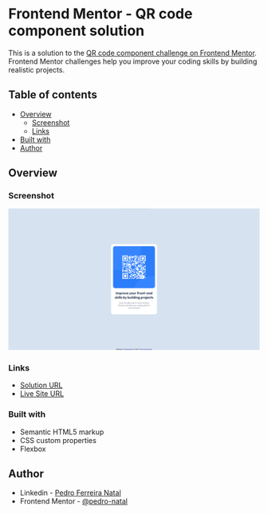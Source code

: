 # Frontend Mentor - QR code component solution

This is a solution to the [QR code component challenge on Frontend Mentor](https://www.frontendmentor.io/challenges/qr-code-component-iux_sIO_H). Frontend Mentor challenges help you improve your coding skills by building realistic projects.

## Table of contents

- [Overview](#overview)
  - [Screenshot](#screenshot)
  - [Links](#links)
- [Built with](#built-with)
- [Author](#author)

## Overview

### Screenshot

![](./screenshot.png)

### Links

- [Solution URL](https://www.frontendmentor.io/solutions/level-01-qr-code-component-TqZMSVc9QS)
- [Live Site URL](https://pedro-natal.github.io/frontend-challenges/Level%2001%20-%20QR%20code%20component/index.html)

### Built with

- Semantic HTML5 markup
- CSS custom properties
- Flexbox

## Author

- Linkedin - [Pedro Ferreira Natal](https://www.linkedin.com/in/pedro-natal/)
- Frontend Mentor - [@pedro-natal](https://www.frontendmentor.io/profile/pedro-natal)
